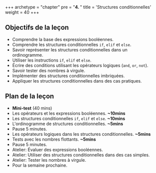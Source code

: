+++
archetype = "chapter"
pre = "<b>4. </b>"
title = 'Structures conditionnelles'
weight = 40
+++

## Objectifs de la leçon

- Comprendre la base des expressions booléennes.
- Comprendre les structures conditionnelles `if`, `elif` et `else`.
- Savoir représenter les structures conditionnelles dans un ordinogramme.
- Utiliser les instructions `if`, `elif` et `else`.
- Écrire des conditions utilisant les opérateurs logiques (`and`, `or`, `not`).
- Savoir tester des nombres à virgule.
- Implémenter des structures conditionnelles imbriquées.
- Appliquer les structures conditionnelles dans des cas pratiques.


## Plan de la leçon

- **Mini-test** (40 mins)
- Les opérateurs et les expressions booléennes. **~10mins**
- Les structures conditionnelles `if`, `elif` et `else`. **~10mins**
- L'ordinogramme de structures conditionnelles. **~5mins**
- Pause 5 minutes.
- Les opérateurs logiques dans les structures conditionnelles. **~5mins**
- Tests avec les nombres flottants. **~5mins**
- Pause 5 minutes.
- Atelier: Évaluer des expressions booléennes.
- Atelier: Utiliser des structures conditionnelles dans des cas simples.
- Atelier: Tester les nombres à virgule.
- Pour la semaine prochaine.
